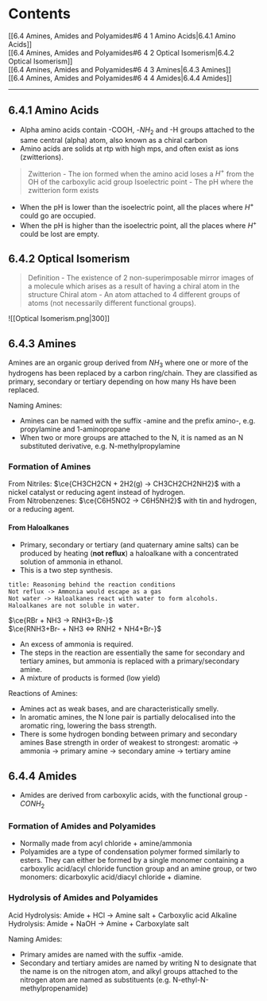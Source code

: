 # Contents
[[6.4 Amines, Amides and Polyamides#6 4 1 Amino Acids|6.4.1 Amino Acids]]  
[[6.4 Amines, Amides and Polyamides#6 4 2 Optical Isomerism|6.4.2 Optical Isomerism]]  
[[6.4 Amines, Amides and Polyamides#6 4 3 Amines|6.4.3 Amines]]  
[[6.4 Amines, Amides and Polyamides#6 4 4 Amides|6.4.4 Amides]]  

---
## 6.4.1 Amino Acids
- Alpha amino acids contain -COOH, -$NH_{2}$ and -H groups attached to the same central (alpha) atom, also known as a chiral carbon
- Amino acids are solids at rtp with high mps, and often exist as ions (zwitterions).

> Zwitterion - The ion formed when the amino acid loses a $H^+$ from the OH of the carboxylic acid group
> Isoelectric point - The pH where the zwitterion form exists

- When the pH is lower than the isoelectric point, all the places where $H^+$ could go are occupied.
- When the pH is higher than the isoelectric point, all the places where $H^+$ could be lost are empty.

## 6.4.2 Optical Isomerism
> Definition - The existence of 2 non-superimposable mirror images of a molecule which arises as a result of having a chiral atom in the structure
> Chiral atom - An atom attached to 4 different groups of atoms (not necessarily different functional groups).

![[Optical Isomerism.png|300]]

## 6.4.3 Amines
Amines are an organic group derived from $NH_{3}$ where one or more of the hydrogens has been replaced by a carbon ring/chain. They are classified as primary, secondary or tertiary depending on how many Hs have been replaced. 

Naming Amines:
- Amines can be named with the suffix -amine and the prefix amino-, e.g. propylamine and 1-aminopropane
- When two or more groups are attached to the N, it is named as an N substituted derivative, e.g. N-methylpropylamine

### Formation of Amines
From Nitriles: $\ce{CH3CH2CN + 2H2(g) -> CH3CH2CH2NH2}$ with a nickel catalyst or reducing agent instead of hydrogen.  
From Nitrobenzenes: $\ce{C6H5NO2 -> C6H5NH2}$ with tin and hydrogen, or a reducing agent.  

#### From Haloalkanes
- Primary, secondary or tertiary (and quaternary amine salts) can be produced by heating (**not reflux**) a haloalkane with a concentrated solution of ammonia in ethanol.
- This is a two step synthesis.

```ad-info
title: Reasoning behind the reaction conditions
Not reflux -> Ammonia would escape as a gas
Not water -> Haloalkanes react with water to form alcohols. Haloalkanes are not soluble in water.
```

$\ce{RBr + NH3 -> RNH3+Br-}$  
$\ce{RNH3+Br- + NH3 <=> RNH2 + NH4+Br-}$  
- An excess of ammonia is required.  
- The steps in the reaction are essentially the same for secondary and tertiary amines, but ammonia is replaced with a primary/secondary amine.
- A mixture of products is formed (low yield)

Reactions of Amines:
- Amines act as weak bases, and are characteristically smelly.
- In aromatic amines, the N lone pair is partially delocalised into the aromatic ring, lowering the bass strength.
- There is some hydrogen bonding between primary and secondary amines
Base strength in order of weakest to strongest: aromatic -> ammonia -> primary amine -> secondary amine -> tertiary amine

## 6.4.4 Amides
- Amides are derived from carboxylic acids, with the functional group -$CONH_2$

### Formation of Amides and Polyamides
- Normally made from acyl chloride + amine/ammonia
- Polyamides are a type of condensation polymer formed similarly to esters. They can either be formed by a single monomer containing a carboxylic acid/acyl chloride function group and an amine group, or two monomers: dicarboxylic acid/diacyl chloride + diamine. 

### Hydrolysis of Amides and Polyamides
Acid Hydrolysis: Amide + HCl -> Amine salt + Carboxylic acid
Alkaline Hydrolysis: Amide + NaOH -> Amine + Carboxylate salt

Naming Amides:
- Primary amides are named with the suffix -amide.
- Secondary and tertiary amides are named by writing N to designate that the name is on the nitrogen atom, and alkyl groups attached to the nitrogen atom are named as substituents (e.g. N-ethyl-N-methylpropenamide)
